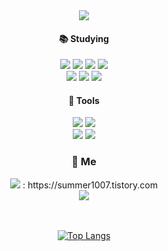 <div align="center">
  <!--<img src="https://capsule-render.vercel.app/api?type=wave&color=auto&height=300&section=header&text=capsule%20render&fontSize=90" />-->
  <img src="https://capsule-render.vercel.app/api?type=wave&color=auto&height=300&section=header&text=Park%20EunGyeong&fontSize=90" />

#### :books: Studying
  <div>
    <img src="https://img.shields.io/badge/Java-007396?style=flat-square&logo=joplin&logoColor=white"/>
    <img src="https://img.shields.io/badge/javascript-F7DF1E?style=flat-square&logo=JavaScript&logoColor=white"/>
    <img src="https://img.shields.io/badge/CSS-F43059?style=flat-square&logo=css3&logoColor=white"/>
    <img src="https://img.shields.io/badge/SQL-4479A1?style=flat-square&logo=mysql&logoColor=white"/>
    <br />
    <img src="https://img.shields.io/badge/Html-E34F26?style=flat-square&logo=html5&logoColor=white"/>
    <img src="https://img.shields.io/badge/Spring-6DB33F?style=flat-square&logo=spring&logoColor=white"/>
    <img src="https://img.shields.io/badge/Jquery-0769AD?style=flat-square&logo=jquery&logoColor=white"/>
   </div>
  
#### :wrench: Tools 
  <div>
    <img src="https://img.shields.io/badge/GitHub-181717?style=flat-square&logo=github&logoColor=white"/>
    <img src="https://img.shields.io/badge/VisualStudioCode-007ACC?style=flat-square&logo=visualstudiocode&logoColor=white"/>
    <br />
    <img src="https://img.shields.io/badge/Eclipseide-8041D9?style=flat-square&logo=eclipseide&logoColor=white"/>
    <img src="https://img.shields.io/badge/intellijidea-000000?style=flat-square&logo=intellijidea&logoColor=white"/>
  </div>

  
###  👋 Me
  <div>
    <img src="https://img.shields.io/badge/tistory-FFE08C?style=flat-square&logo=tistory&logoColor=white"/> :  https://summer1007.tistory.com
    <br />
    <img src="https://img.shields.io/badge/notion-FFC19E?style=flat-square&logo=notion&logoColor=white"/>
  </div>
  
     
   <br />
   <br />
  
[![Top Langs](https://github-readme-stats.vercel.app/api/top-langs/?username=anuraghazra&layout=compact)](https://github.com/anuraghazra/github-readme-stats)



<!--
**PARKEUNGYEONG/PARKEUNGYEONG** is a ✨ _special_ ✨ repository because its `README.md` (this file) appears on your GitHub profile.

Here are some ideas to get you started:

- 🔭 I’m currently working on ...
- 🌱 I’m currently learning ...
- 👯 I’m looking to collaborate on ...
- 🤔 I’m looking for help with ...
- 💬 Ask me about ...
- 📫 How to reach me: ...
- 😄 Pronouns: ...
- ⚡ Fun fact: ...
-->
</div>
